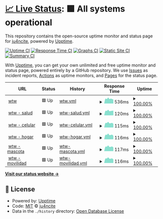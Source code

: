# [📈 Live Status](https://juangravano.github.io/statuspage): <!--live status--> **🟩 All systems operational**

This repository contains the open-source uptime monitor and status page for [ju4ncite](juan.software), powered by [Upptime](https://github.com/upptime/upptime).

[![Uptime CI](https://github.com/juangravano/statuspage/workflows/Uptime%20CI/badge.svg)](https://github.com/juangravano/statuspage/actions?query=workflow%3A%22Uptime+CI%22)
[![Response Time CI](https://github.com/juangravano/statuspage/workflows/Response%20Time%20CI/badge.svg)](https://github.com/juangravano/statuspage/actions?query=workflow%3A%22Response+Time+CI%22)
[![Graphs CI](https://github.com/juangravano/statuspage/workflows/Graphs%20CI/badge.svg)](https://github.com/juangravano/statuspage/actions?query=workflow%3A%22Graphs+CI%22)
[![Static Site CI](https://github.com/juangravano/statuspage/workflows/Static%20Site%20CI/badge.svg)](https://github.com/juangravano/statuspage/actions?query=workflow%3A%22Static+Site+CI%22)
[![Summary CI](https://github.com/juangravano/statuspage/workflows/Summary%20CI/badge.svg)](https://github.com/juangravano/statuspage/actions?query=workflow%3A%22Summary+CI%22)

With [Upptime](https://upptime.js.org), you can get your own unlimited and free uptime monitor and status page, powered entirely by a GitHub repository. We use [Issues](https://github.com/juangravano/statuspage/issues) as incident reports, [Actions](https://github.com/juangravano/statuspage/actions) as uptime monitors, and [Pages](https://juangravano.github.io/statuspage) for the status page.

<!--start: status pages-->
<!-- This summary is generated by Upptime (https://github.com/upptime/upptime) -->
<!-- Do not edit this manually, your changes will be overwritten -->
<!-- prettier-ignore -->
| URL | Status | History | Response Time | Uptime |
| --- | ------ | ------- | ------------- | ------ |
| <img alt="" src="https://favicons.githubusercontent.com/affinitytechnology.willistowerswatson.com" height="13"> [wtw](https://affinitytechnology.willistowerswatson.com/salesv2/?sname=uala&uid=da83b849-37eb-4d65-ba7b-813b5bd401da) | 🟩 Up | [wtw.yml](https://github.com/juangravano/statuspage/commits/HEAD/history/wtw.yml) | <details><summary><img alt="Response time graph" src="./graphs/wtw/response-time-week.png" height="20"> 536ms</summary><br><a href="https://wtw.juan.software/history/wtw"><img alt="Response time 572" src="https://img.shields.io/endpoint?url=https%3A%2F%2Fraw.githubusercontent.com%2Fjuangravano%2Fstatuspage%2FHEAD%2Fapi%2Fwtw%2Fresponse-time.json"></a><br><a href="https://wtw.juan.software/history/wtw"><img alt="24-hour response time 450" src="https://img.shields.io/endpoint?url=https%3A%2F%2Fraw.githubusercontent.com%2Fjuangravano%2Fstatuspage%2FHEAD%2Fapi%2Fwtw%2Fresponse-time-day.json"></a><br><a href="https://wtw.juan.software/history/wtw"><img alt="7-day response time 536" src="https://img.shields.io/endpoint?url=https%3A%2F%2Fraw.githubusercontent.com%2Fjuangravano%2Fstatuspage%2FHEAD%2Fapi%2Fwtw%2Fresponse-time-week.json"></a><br><a href="https://wtw.juan.software/history/wtw"><img alt="30-day response time 544" src="https://img.shields.io/endpoint?url=https%3A%2F%2Fraw.githubusercontent.com%2Fjuangravano%2Fstatuspage%2FHEAD%2Fapi%2Fwtw%2Fresponse-time-month.json"></a><br><a href="https://wtw.juan.software/history/wtw"><img alt="1-year response time 572" src="https://img.shields.io/endpoint?url=https%3A%2F%2Fraw.githubusercontent.com%2Fjuangravano%2Fstatuspage%2FHEAD%2Fapi%2Fwtw%2Fresponse-time-year.json"></a></details> | <details><summary><a href="https://wtw.juan.software/history/wtw">100.00%</a></summary><a href="https://wtw.juan.software/history/wtw"><img alt="All-time uptime 99.70%" src="https://img.shields.io/endpoint?url=https%3A%2F%2Fraw.githubusercontent.com%2Fjuangravano%2Fstatuspage%2FHEAD%2Fapi%2Fwtw%2Fuptime.json"></a><br><a href="https://wtw.juan.software/history/wtw"><img alt="24-hour uptime 100.00%" src="https://img.shields.io/endpoint?url=https%3A%2F%2Fraw.githubusercontent.com%2Fjuangravano%2Fstatuspage%2FHEAD%2Fapi%2Fwtw%2Fuptime-day.json"></a><br><a href="https://wtw.juan.software/history/wtw"><img alt="7-day uptime 100.00%" src="https://img.shields.io/endpoint?url=https%3A%2F%2Fraw.githubusercontent.com%2Fjuangravano%2Fstatuspage%2FHEAD%2Fapi%2Fwtw%2Fuptime-week.json"></a><br><a href="https://wtw.juan.software/history/wtw"><img alt="30-day uptime 99.69%" src="https://img.shields.io/endpoint?url=https%3A%2F%2Fraw.githubusercontent.com%2Fjuangravano%2Fstatuspage%2FHEAD%2Fapi%2Fwtw%2Fuptime-month.json"></a><br><a href="https://wtw.juan.software/history/wtw"><img alt="1-year uptime 99.70%" src="https://img.shields.io/endpoint?url=https%3A%2F%2Fraw.githubusercontent.com%2Fjuangravano%2Fstatuspage%2FHEAD%2Fapi%2Fwtw%2Fuptime-year.json"></a></details>
| <img alt="" src="https://favicons.githubusercontent.com/affinitytechnology.willistowerswatson.com" height="13"> [wtw - salud](https://affinitytechnology.willistowerswatson.com/salesv2/home/new-quote?sname=uala&pid=498&uid=da83b849-37eb-4d65-ba7b-813b5bd401da) | 🟩 Up | [wtw-salud.yml](https://github.com/juangravano/statuspage/commits/HEAD/history/wtw-salud.yml) | <details><summary><img alt="Response time graph" src="./graphs/wtw-salud/response-time-week.png" height="20"> 120ms</summary><br><a href="https://wtw.juan.software/history/wtw-salud"><img alt="Response time 130" src="https://img.shields.io/endpoint?url=https%3A%2F%2Fraw.githubusercontent.com%2Fjuangravano%2Fstatuspage%2FHEAD%2Fapi%2Fwtw-salud%2Fresponse-time.json"></a><br><a href="https://wtw.juan.software/history/wtw-salud"><img alt="24-hour response time 123" src="https://img.shields.io/endpoint?url=https%3A%2F%2Fraw.githubusercontent.com%2Fjuangravano%2Fstatuspage%2FHEAD%2Fapi%2Fwtw-salud%2Fresponse-time-day.json"></a><br><a href="https://wtw.juan.software/history/wtw-salud"><img alt="7-day response time 120" src="https://img.shields.io/endpoint?url=https%3A%2F%2Fraw.githubusercontent.com%2Fjuangravano%2Fstatuspage%2FHEAD%2Fapi%2Fwtw-salud%2Fresponse-time-week.json"></a><br><a href="https://wtw.juan.software/history/wtw-salud"><img alt="30-day response time 120" src="https://img.shields.io/endpoint?url=https%3A%2F%2Fraw.githubusercontent.com%2Fjuangravano%2Fstatuspage%2FHEAD%2Fapi%2Fwtw-salud%2Fresponse-time-month.json"></a><br><a href="https://wtw.juan.software/history/wtw-salud"><img alt="1-year response time 130" src="https://img.shields.io/endpoint?url=https%3A%2F%2Fraw.githubusercontent.com%2Fjuangravano%2Fstatuspage%2FHEAD%2Fapi%2Fwtw-salud%2Fresponse-time-year.json"></a></details> | <details><summary><a href="https://wtw.juan.software/history/wtw-salud">100.00%</a></summary><a href="https://wtw.juan.software/history/wtw-salud"><img alt="All-time uptime 99.70%" src="https://img.shields.io/endpoint?url=https%3A%2F%2Fraw.githubusercontent.com%2Fjuangravano%2Fstatuspage%2FHEAD%2Fapi%2Fwtw-salud%2Fuptime.json"></a><br><a href="https://wtw.juan.software/history/wtw-salud"><img alt="24-hour uptime 100.00%" src="https://img.shields.io/endpoint?url=https%3A%2F%2Fraw.githubusercontent.com%2Fjuangravano%2Fstatuspage%2FHEAD%2Fapi%2Fwtw-salud%2Fuptime-day.json"></a><br><a href="https://wtw.juan.software/history/wtw-salud"><img alt="7-day uptime 100.00%" src="https://img.shields.io/endpoint?url=https%3A%2F%2Fraw.githubusercontent.com%2Fjuangravano%2Fstatuspage%2FHEAD%2Fapi%2Fwtw-salud%2Fuptime-week.json"></a><br><a href="https://wtw.juan.software/history/wtw-salud"><img alt="30-day uptime 99.69%" src="https://img.shields.io/endpoint?url=https%3A%2F%2Fraw.githubusercontent.com%2Fjuangravano%2Fstatuspage%2FHEAD%2Fapi%2Fwtw-salud%2Fuptime-month.json"></a><br><a href="https://wtw.juan.software/history/wtw-salud"><img alt="1-year uptime 99.70%" src="https://img.shields.io/endpoint?url=https%3A%2F%2Fraw.githubusercontent.com%2Fjuangravano%2Fstatuspage%2FHEAD%2Fapi%2Fwtw-salud%2Fuptime-year.json"></a></details>
| <img alt="" src="https://favicons.githubusercontent.com/affinitytechnology.willistowerswatson.com" height="13"> [wtw - celular](https://affinitytechnology.willistowerswatson.com/salesv2/home/new-quote?sname=uala&pid=494&uid=da83b849-37eb-4d65-ba7b-813b5bd401da) | 🟩 Up | [wtw-celular.yml](https://github.com/juangravano/statuspage/commits/HEAD/history/wtw-celular.yml) | <details><summary><img alt="Response time graph" src="./graphs/wtw-celular/response-time-week.png" height="20"> 115ms</summary><br><a href="https://wtw.juan.software/history/wtw-celular"><img alt="Response time 130" src="https://img.shields.io/endpoint?url=https%3A%2F%2Fraw.githubusercontent.com%2Fjuangravano%2Fstatuspage%2FHEAD%2Fapi%2Fwtw-celular%2Fresponse-time.json"></a><br><a href="https://wtw.juan.software/history/wtw-celular"><img alt="24-hour response time 92" src="https://img.shields.io/endpoint?url=https%3A%2F%2Fraw.githubusercontent.com%2Fjuangravano%2Fstatuspage%2FHEAD%2Fapi%2Fwtw-celular%2Fresponse-time-day.json"></a><br><a href="https://wtw.juan.software/history/wtw-celular"><img alt="7-day response time 115" src="https://img.shields.io/endpoint?url=https%3A%2F%2Fraw.githubusercontent.com%2Fjuangravano%2Fstatuspage%2FHEAD%2Fapi%2Fwtw-celular%2Fresponse-time-week.json"></a><br><a href="https://wtw.juan.software/history/wtw-celular"><img alt="30-day response time 119" src="https://img.shields.io/endpoint?url=https%3A%2F%2Fraw.githubusercontent.com%2Fjuangravano%2Fstatuspage%2FHEAD%2Fapi%2Fwtw-celular%2Fresponse-time-month.json"></a><br><a href="https://wtw.juan.software/history/wtw-celular"><img alt="1-year response time 130" src="https://img.shields.io/endpoint?url=https%3A%2F%2Fraw.githubusercontent.com%2Fjuangravano%2Fstatuspage%2FHEAD%2Fapi%2Fwtw-celular%2Fresponse-time-year.json"></a></details> | <details><summary><a href="https://wtw.juan.software/history/wtw-celular">100.00%</a></summary><a href="https://wtw.juan.software/history/wtw-celular"><img alt="All-time uptime 99.70%" src="https://img.shields.io/endpoint?url=https%3A%2F%2Fraw.githubusercontent.com%2Fjuangravano%2Fstatuspage%2FHEAD%2Fapi%2Fwtw-celular%2Fuptime.json"></a><br><a href="https://wtw.juan.software/history/wtw-celular"><img alt="24-hour uptime 100.00%" src="https://img.shields.io/endpoint?url=https%3A%2F%2Fraw.githubusercontent.com%2Fjuangravano%2Fstatuspage%2FHEAD%2Fapi%2Fwtw-celular%2Fuptime-day.json"></a><br><a href="https://wtw.juan.software/history/wtw-celular"><img alt="7-day uptime 100.00%" src="https://img.shields.io/endpoint?url=https%3A%2F%2Fraw.githubusercontent.com%2Fjuangravano%2Fstatuspage%2FHEAD%2Fapi%2Fwtw-celular%2Fuptime-week.json"></a><br><a href="https://wtw.juan.software/history/wtw-celular"><img alt="30-day uptime 99.69%" src="https://img.shields.io/endpoint?url=https%3A%2F%2Fraw.githubusercontent.com%2Fjuangravano%2Fstatuspage%2FHEAD%2Fapi%2Fwtw-celular%2Fuptime-month.json"></a><br><a href="https://wtw.juan.software/history/wtw-celular"><img alt="1-year uptime 99.70%" src="https://img.shields.io/endpoint?url=https%3A%2F%2Fraw.githubusercontent.com%2Fjuangravano%2Fstatuspage%2FHEAD%2Fapi%2Fwtw-celular%2Fuptime-year.json"></a></details>
| <img alt="" src="https://favicons.githubusercontent.com/affinitytechnology.willistowerswatson.com" height="13"> [wtw - hogar](https://affinitytechnology.willistowerswatson.com/salesv2/home/new-quote?sname=uala&pid=495&uid=da83b849-37eb-4d65-ba7b-813b5bd401da) | 🟩 Up | [wtw-hogar.yml](https://github.com/juangravano/statuspage/commits/HEAD/history/wtw-hogar.yml) | <details><summary><img alt="Response time graph" src="./graphs/wtw-hogar/response-time-week.png" height="20"> 116ms</summary><br><a href="https://wtw.juan.software/history/wtw-hogar"><img alt="Response time 129" src="https://img.shields.io/endpoint?url=https%3A%2F%2Fraw.githubusercontent.com%2Fjuangravano%2Fstatuspage%2FHEAD%2Fapi%2Fwtw-hogar%2Fresponse-time.json"></a><br><a href="https://wtw.juan.software/history/wtw-hogar"><img alt="24-hour response time 89" src="https://img.shields.io/endpoint?url=https%3A%2F%2Fraw.githubusercontent.com%2Fjuangravano%2Fstatuspage%2FHEAD%2Fapi%2Fwtw-hogar%2Fresponse-time-day.json"></a><br><a href="https://wtw.juan.software/history/wtw-hogar"><img alt="7-day response time 116" src="https://img.shields.io/endpoint?url=https%3A%2F%2Fraw.githubusercontent.com%2Fjuangravano%2Fstatuspage%2FHEAD%2Fapi%2Fwtw-hogar%2Fresponse-time-week.json"></a><br><a href="https://wtw.juan.software/history/wtw-hogar"><img alt="30-day response time 120" src="https://img.shields.io/endpoint?url=https%3A%2F%2Fraw.githubusercontent.com%2Fjuangravano%2Fstatuspage%2FHEAD%2Fapi%2Fwtw-hogar%2Fresponse-time-month.json"></a><br><a href="https://wtw.juan.software/history/wtw-hogar"><img alt="1-year response time 129" src="https://img.shields.io/endpoint?url=https%3A%2F%2Fraw.githubusercontent.com%2Fjuangravano%2Fstatuspage%2FHEAD%2Fapi%2Fwtw-hogar%2Fresponse-time-year.json"></a></details> | <details><summary><a href="https://wtw.juan.software/history/wtw-hogar">100.00%</a></summary><a href="https://wtw.juan.software/history/wtw-hogar"><img alt="All-time uptime 99.70%" src="https://img.shields.io/endpoint?url=https%3A%2F%2Fraw.githubusercontent.com%2Fjuangravano%2Fstatuspage%2FHEAD%2Fapi%2Fwtw-hogar%2Fuptime.json"></a><br><a href="https://wtw.juan.software/history/wtw-hogar"><img alt="24-hour uptime 100.00%" src="https://img.shields.io/endpoint?url=https%3A%2F%2Fraw.githubusercontent.com%2Fjuangravano%2Fstatuspage%2FHEAD%2Fapi%2Fwtw-hogar%2Fuptime-day.json"></a><br><a href="https://wtw.juan.software/history/wtw-hogar"><img alt="7-day uptime 100.00%" src="https://img.shields.io/endpoint?url=https%3A%2F%2Fraw.githubusercontent.com%2Fjuangravano%2Fstatuspage%2FHEAD%2Fapi%2Fwtw-hogar%2Fuptime-week.json"></a><br><a href="https://wtw.juan.software/history/wtw-hogar"><img alt="30-day uptime 99.69%" src="https://img.shields.io/endpoint?url=https%3A%2F%2Fraw.githubusercontent.com%2Fjuangravano%2Fstatuspage%2FHEAD%2Fapi%2Fwtw-hogar%2Fuptime-month.json"></a><br><a href="https://wtw.juan.software/history/wtw-hogar"><img alt="1-year uptime 99.70%" src="https://img.shields.io/endpoint?url=https%3A%2F%2Fraw.githubusercontent.com%2Fjuangravano%2Fstatuspage%2FHEAD%2Fapi%2Fwtw-hogar%2Fuptime-year.json"></a></details>
| <img alt="" src="https://favicons.githubusercontent.com/affinitytechnology.willistowerswatson.com" height="13"> [wtw - mascota](https://affinitytechnology.willistowerswatson.com/salesv2/home/new-quote?sname=uala&pid=496&uid=da83b849-37eb-4d65-ba7b-813b5bd401da) | 🟩 Up | [wtw-mascota.yml](https://github.com/juangravano/statuspage/commits/HEAD/history/wtw-mascota.yml) | <details><summary><img alt="Response time graph" src="./graphs/wtw-mascota/response-time-week.png" height="20"> 117ms</summary><br><a href="https://wtw.juan.software/history/wtw-mascota"><img alt="Response time 129" src="https://img.shields.io/endpoint?url=https%3A%2F%2Fraw.githubusercontent.com%2Fjuangravano%2Fstatuspage%2FHEAD%2Fapi%2Fwtw-mascota%2Fresponse-time.json"></a><br><a href="https://wtw.juan.software/history/wtw-mascota"><img alt="24-hour response time 94" src="https://img.shields.io/endpoint?url=https%3A%2F%2Fraw.githubusercontent.com%2Fjuangravano%2Fstatuspage%2FHEAD%2Fapi%2Fwtw-mascota%2Fresponse-time-day.json"></a><br><a href="https://wtw.juan.software/history/wtw-mascota"><img alt="7-day response time 117" src="https://img.shields.io/endpoint?url=https%3A%2F%2Fraw.githubusercontent.com%2Fjuangravano%2Fstatuspage%2FHEAD%2Fapi%2Fwtw-mascota%2Fresponse-time-week.json"></a><br><a href="https://wtw.juan.software/history/wtw-mascota"><img alt="30-day response time 120" src="https://img.shields.io/endpoint?url=https%3A%2F%2Fraw.githubusercontent.com%2Fjuangravano%2Fstatuspage%2FHEAD%2Fapi%2Fwtw-mascota%2Fresponse-time-month.json"></a><br><a href="https://wtw.juan.software/history/wtw-mascota"><img alt="1-year response time 129" src="https://img.shields.io/endpoint?url=https%3A%2F%2Fraw.githubusercontent.com%2Fjuangravano%2Fstatuspage%2FHEAD%2Fapi%2Fwtw-mascota%2Fresponse-time-year.json"></a></details> | <details><summary><a href="https://wtw.juan.software/history/wtw-mascota">100.00%</a></summary><a href="https://wtw.juan.software/history/wtw-mascota"><img alt="All-time uptime 99.70%" src="https://img.shields.io/endpoint?url=https%3A%2F%2Fraw.githubusercontent.com%2Fjuangravano%2Fstatuspage%2FHEAD%2Fapi%2Fwtw-mascota%2Fuptime.json"></a><br><a href="https://wtw.juan.software/history/wtw-mascota"><img alt="24-hour uptime 100.00%" src="https://img.shields.io/endpoint?url=https%3A%2F%2Fraw.githubusercontent.com%2Fjuangravano%2Fstatuspage%2FHEAD%2Fapi%2Fwtw-mascota%2Fuptime-day.json"></a><br><a href="https://wtw.juan.software/history/wtw-mascota"><img alt="7-day uptime 100.00%" src="https://img.shields.io/endpoint?url=https%3A%2F%2Fraw.githubusercontent.com%2Fjuangravano%2Fstatuspage%2FHEAD%2Fapi%2Fwtw-mascota%2Fuptime-week.json"></a><br><a href="https://wtw.juan.software/history/wtw-mascota"><img alt="30-day uptime 99.69%" src="https://img.shields.io/endpoint?url=https%3A%2F%2Fraw.githubusercontent.com%2Fjuangravano%2Fstatuspage%2FHEAD%2Fapi%2Fwtw-mascota%2Fuptime-month.json"></a><br><a href="https://wtw.juan.software/history/wtw-mascota"><img alt="1-year uptime 99.70%" src="https://img.shields.io/endpoint?url=https%3A%2F%2Fraw.githubusercontent.com%2Fjuangravano%2Fstatuspage%2FHEAD%2Fapi%2Fwtw-mascota%2Fuptime-year.json"></a></details>
| <img alt="" src="https://favicons.githubusercontent.com/affinitytechnology.willistowerswatson.com" height="13"> [wtw - movilidad](https://affinitytechnology.willistowerswatson.com/salesv2/home/new-quote?sname=uala&pid=553&uid=da83b849-37eb-4d65-ba7b-813b5bd401da) | 🟩 Up | [wtw-movilidad.yml](https://github.com/juangravano/statuspage/commits/HEAD/history/wtw-movilidad.yml) | <details><summary><img alt="Response time graph" src="./graphs/wtw-movilidad/response-time-week.png" height="20"> 116ms</summary><br><a href="https://wtw.juan.software/history/wtw-movilidad"><img alt="Response time 129" src="https://img.shields.io/endpoint?url=https%3A%2F%2Fraw.githubusercontent.com%2Fjuangravano%2Fstatuspage%2FHEAD%2Fapi%2Fwtw-movilidad%2Fresponse-time.json"></a><br><a href="https://wtw.juan.software/history/wtw-movilidad"><img alt="24-hour response time 90" src="https://img.shields.io/endpoint?url=https%3A%2F%2Fraw.githubusercontent.com%2Fjuangravano%2Fstatuspage%2FHEAD%2Fapi%2Fwtw-movilidad%2Fresponse-time-day.json"></a><br><a href="https://wtw.juan.software/history/wtw-movilidad"><img alt="7-day response time 116" src="https://img.shields.io/endpoint?url=https%3A%2F%2Fraw.githubusercontent.com%2Fjuangravano%2Fstatuspage%2FHEAD%2Fapi%2Fwtw-movilidad%2Fresponse-time-week.json"></a><br><a href="https://wtw.juan.software/history/wtw-movilidad"><img alt="30-day response time 118" src="https://img.shields.io/endpoint?url=https%3A%2F%2Fraw.githubusercontent.com%2Fjuangravano%2Fstatuspage%2FHEAD%2Fapi%2Fwtw-movilidad%2Fresponse-time-month.json"></a><br><a href="https://wtw.juan.software/history/wtw-movilidad"><img alt="1-year response time 129" src="https://img.shields.io/endpoint?url=https%3A%2F%2Fraw.githubusercontent.com%2Fjuangravano%2Fstatuspage%2FHEAD%2Fapi%2Fwtw-movilidad%2Fresponse-time-year.json"></a></details> | <details><summary><a href="https://wtw.juan.software/history/wtw-movilidad">100.00%</a></summary><a href="https://wtw.juan.software/history/wtw-movilidad"><img alt="All-time uptime 99.70%" src="https://img.shields.io/endpoint?url=https%3A%2F%2Fraw.githubusercontent.com%2Fjuangravano%2Fstatuspage%2FHEAD%2Fapi%2Fwtw-movilidad%2Fuptime.json"></a><br><a href="https://wtw.juan.software/history/wtw-movilidad"><img alt="24-hour uptime 100.00%" src="https://img.shields.io/endpoint?url=https%3A%2F%2Fraw.githubusercontent.com%2Fjuangravano%2Fstatuspage%2FHEAD%2Fapi%2Fwtw-movilidad%2Fuptime-day.json"></a><br><a href="https://wtw.juan.software/history/wtw-movilidad"><img alt="7-day uptime 100.00%" src="https://img.shields.io/endpoint?url=https%3A%2F%2Fraw.githubusercontent.com%2Fjuangravano%2Fstatuspage%2FHEAD%2Fapi%2Fwtw-movilidad%2Fuptime-week.json"></a><br><a href="https://wtw.juan.software/history/wtw-movilidad"><img alt="30-day uptime 99.69%" src="https://img.shields.io/endpoint?url=https%3A%2F%2Fraw.githubusercontent.com%2Fjuangravano%2Fstatuspage%2FHEAD%2Fapi%2Fwtw-movilidad%2Fuptime-month.json"></a><br><a href="https://wtw.juan.software/history/wtw-movilidad"><img alt="1-year uptime 99.70%" src="https://img.shields.io/endpoint?url=https%3A%2F%2Fraw.githubusercontent.com%2Fjuangravano%2Fstatuspage%2FHEAD%2Fapi%2Fwtw-movilidad%2Fuptime-year.json"></a></details>

<!--end: status pages-->

[**Visit our status website →**](https://juangravano.github.io/statuspage)

## 📄 License

- Powered by: [Upptime](https://github.com/upptime/upptime)
- Code: [MIT](./LICENSE) © [ju4ncite](juan.software)
- Data in the `./history` directory: [Open Database License](https://opendatacommons.org/licenses/odbl/1-0/)
